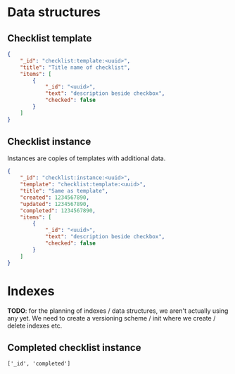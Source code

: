 # Data structures

## Checklist template

```json
{
    "_id": "checklist:template:<uuid>",
    "title": "Title name of checklist",
    "items": [
        {
            "_id": "<uuid>",
            "text": "description beside checkbox",
            "checked": false
        }
    ]
}
```

## Checklist instance

Instances are copies of templates with additional data.

```json
{
    "_id": "checklist:instance:<uuid>",
    "template": "checklist:template:<uuid>",
    "title": "Same as template",
    "created": 1234567890,
    "updated": 1234567890,
    "completed": 1234567890,
    "items": [
        {
            "_id": "<uuid>",
            "text": "description beside checkbox",
            "checked": false
        }
    ]
}
```

# Indexes

**TODO**: for the planning of indexes / data structures, we aren't actually using any yet. We need to create a versioning scheme / init where we create / delete indexes etc.  

## Completed checklist instance

`['_id', 'completed']`